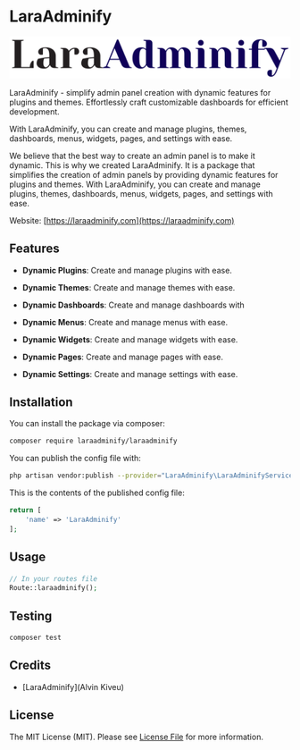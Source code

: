 # LaraAdminify

![LaraAdminify Banner](public/images/LaraAdminfy_banner.png)

LaraAdminify - simplify admin panel creation with dynamic features for plugins and themes. Effortlessly craft customizable dashboards for efficient development.

With LaraAdminify, you can create and manage plugins, themes, dashboards, menus, widgets, pages, and settings with ease.

We believe that the best way to create an admin panel is to make it dynamic. This is why we created LaraAdminify. It is a package that simplifies the creation of admin panels by providing dynamic features for plugins and themes. With LaraAdminify, you can create and manage plugins, themes, dashboards, menus, widgets, pages, and settings with ease.


Website: [https://laraadminify.com](https://laraadminify.com)


## Features

- **Dynamic Plugins**: Create and manage plugins with ease.

- **Dynamic Themes**: Create and manage themes with ease.

- **Dynamic Dashboards**: Create and manage dashboards with

- **Dynamic Menus**: Create and manage menus with ease.

- **Dynamic Widgets**: Create and manage widgets with ease.

- **Dynamic Pages**: Create and manage pages with ease.

- **Dynamic Settings**: Create and manage settings with ease.




## Installation

You can install the package via composer:

```bash
composer require laraadminify/laraadminify
```

You can publish the config file with:
```bash
php artisan vendor:publish --provider="LaraAdminify\LaraAdminifyServiceProvider" --tag="config"
```

This is the contents of the published config file:

```php
return [
    'name' => 'LaraAdminify'
];
```

## Usage

```php
// In your routes file
Route::laraadminify();
```

## Testing

```bash
composer test
```

## Credits

- [LaraAdminify](Alvin Kiveu)

## License

The MIT License (MIT). Please see [License File](LICENSE.md) for more information.
```

